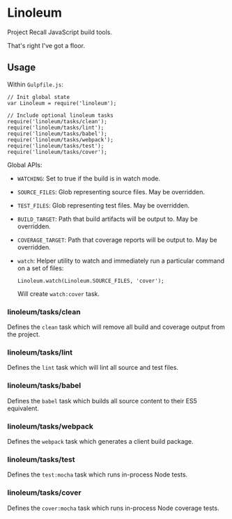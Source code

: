 # Linoleum

Project Recall JavaScript build tools.

That's right I've got a floor.

## Usage

Within `Gulpfile.js`:

```
// Init global state
var Linoleum = require('linoleum');

// Include optional linoleum tasks
require('linoleum/tasks/clean');
require('linoleum/tasks/lint');
require('linoleum/tasks/babel');
require('linoleum/tasks/webpack');
require('linoleum/tasks/test');
require('linoleum/tasks/cover');
```

Global APIs:

- `WATCHING`: Set to true if the build is in watch mode.
- `SOURCE_FILES`: Glob representing source files. May be overridden.
- `TEST_FILES`: Glob representing test files. May be overridden.
- `BUILD_TARGET`: Path that build artifacts will be output to. May be overridden.
- `COVERAGE_TARGET`: Path that coverage reports will be output to. May be overridden.
- `watch`: Helper utility to watch and immediately run a particular command on a set of files:

  ```
  Linoleum.watch(Linoleum.SOURCE_FILES, 'cover');
  ```

  Will create `watch:cover` task.

### linoleum/tasks/clean

Defines the `clean` task which will remove all build and coverage output from the project.

### linoleum/tasks/lint

Defines the `lint` task which will lint all source and test files.

### linoleum/tasks/babel

Defines the `babel` task which builds all source content to their ES5 equivalent.

### linoleum/tasks/webpack

Defines the `webpack` task which generates a client build package.

### linoleum/tasks/test

Defines the `test:mocha` task which runs in-process Node tests.

### linoleum/tasks/cover

Defines the `cover:mocha` task which runs in-process Node coverage tests.
